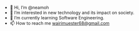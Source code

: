 - 👋 Hi, I’m @neamoh
- 👀 I’m interested in new technology and its impact on society.
- 🌱 I’m currently learning Software Engineering.
- 📫 How to reach me wairimuester68@gmail.com

<!---
